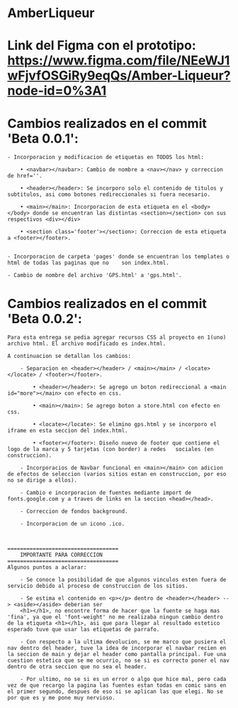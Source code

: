 # AmberLiqueur
# Link del Figma con el prototipo: https://www.figma.com/file/NEeWJ1wFjvfOSGiRy9eqQs/Amber-Liqueur?node-id=0%3A1

# Cambios realizados en el commit 'Beta 0.0.1':

    - Incorporacion y modificacion de etiquetas en TODOS los html:

        • <navbar></navbar>: Cambio de nombre a <nav></nav> y correccion de href=''.

        • <header></header>: Se incorporo solo el contenido de titulos y subtitulos, asi como botones redireccionales si fuera necesario.

        • <main></main>: Incorporacion de esta etiqueta en el <body></body> donde se encuentran las distintas <section></section> con sus respectivos <div></div>

        • <section class='footer'></section>: Correccion de esta etiqueta a <footer></footer>.


    - Incorporacion de carpeta 'pages' donde se encuentran los templates o html de todas las paginas que no    son index.html.

    - Cambio de nombre del archivo 'GPS.html' a 'gps.html'.

# Cambios realizados en el commit 'Beta 0.0.2':

    Para esta entrega se pedia agregar recursos CSS al proyecto en 1(uno) archivo html. El archivo modificado es index.html.

    A continuacion se detallan los cambios:

        - Separacion en <header></header> / <main></main> / <locate></locate> / <footer></footer>.

            • <header></header>: Se agrego un boton redireccional a <main id="more"></main> con efecto en css.

            • <main></main>: Se agrego boton a store.html con efecto en css.

            • <locate></locate>: Se elimino gps.html y se incorporo el iframe en esta seccion del index.html.

            • <footer></footer>: Diseño nuevo de footer que contiene el logo de la marca y 5 tarjetas (con border) a redes   sociales (en construccion).

        - Incorporacios de Navbar funcional en <main></main> con adicion de efectos de seleccion (varios sitios estan en construccion, por eso no se dirige a ellos).

        - Cambio e incorporacion de fuentes mediante import de fonts.google.com y a traves de links en la seccion <head></head>.

        - Correccion de fondos background.
        
        - Incorporacion de un icono .ico. 



    ===================================
        IMPORTANTE PARA CORRECCION
    ===================================
    Algunos puntos a aclarar:

        - Se conoce la posibilidad de que algunos vinculos esten fuera de servicio debido al proceso de construccion de los sitios.

        - Se estima el contenido en <p></p> dentro de <header></header> --> <aside></aside> deberian ser 
        <h1></h1>, no encontre forma de hacer que la fuente se haga mas 'fina', ya que el 'font-weight' no me realizaba ningun cambio dentro de la etiqueta <h1></h1>, asi que para llegar al resultado estetico esperado tuve que usar las etiquetas de parrafo.

        - Con respecto a la ultima devolucion, se me marco que pusiera el nav dentro del header, tuve la idea de incorporar el navbar recien en la seccion de main y dejar el header como pantalla principal. Fue una cuestion estetica que se me ocurrio, no se si es correcto poner el nav dentro de otra seccion que no sea el header.

        - Por ultimo, no se si es un error o algo que hice mal, pero cada vez de que recargo la pagina las fuentes estan todas en comic sans en el primer segundo, despues de eso si se aplican las que elegi. No se por que es y me pone muy nervioso.


